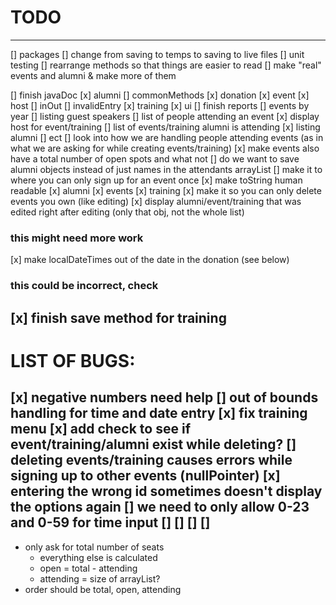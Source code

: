 # TODO
---
[] packages
[] change from saving to temps to saving to live files
[] unit testing
[] rearrange methods so that things are easier to read
[] make "real" events and alumni & make more of them 

[] finish javaDoc
    [x] alumni
    [] commonMethods
    [x] donation
    [x] event
    [x] host
    [] inOut
    [] invalidEntry
    [x] training
    [x] ui
[] finish reports
    [] events by year
    [] listing guest speakers
    [] list of people attending an event
    [x] display host for event/training
    [] list of events/training alumni is attending
    [x] listing alumni
    [] ect
[] look into how we are handling people attending events (as in what we are asking for while creating events/training)
    [x] make events also have a total number of open spots and what not
    [] do we want to save alumni objects instead of just names in the attendants arrayList
    [] make it to where you can only sign up for an event once
[x] make toString human readable
    [x] alumni
    [x] events
    [x] training
[x] make it so you can only delete events you own (like editing)
[x] display alumni/event/training that was edited right after editing (only that obj, not the whole list)

### this might need more work
[x] make localDateTimes out of the date in the donation (see below)
### this could be incorrect, check
[x] finish save method for training
---
# LIST OF BUGS:
[x] negative numbers need help
[] out of bounds handling for time and date entry 
[x] fix training menu
[x] add check to see if event/training/alumni exist while deleting?
[] deleting events/training causes errors while signing up to other events (nullPointer)
[x] entering the wrong id sometimes doesn't display the options again
[] we need to only allow 0-23 and 0-59 for time input
[]
[]
[]
[]
---
* only ask for total number of seats
    * everything else is calculated 
    * open = total - attending
    * attending = size of arrayList?
* order should be total, open, attending